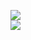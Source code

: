 [![](https://img.shields.io/badge/Made%20With-Github%20Spray-lightgrey.svg?style=for-the-badge&logo=github)](https://github.com/Annihil/github-spray#23382)  
[![](https://i.imgur.com/2DrTn0Z.gif)](https://github.com/Annihil/github-spray)